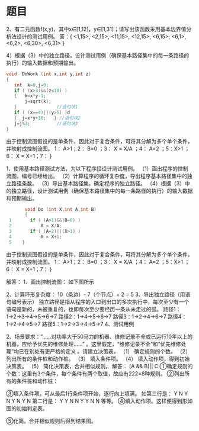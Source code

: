 # 题目

2、有二元函数f(x,y)，其中x∈[1,12]，y∈[1,31]；请写出该函数采用基本边界值分析法设计的测试用例。
答：{ <1,15>, <2,15>, <11,15>, <12,15>, <6,15>,
<6,1>, <6,2>, <6,30>, <6,31> }

4）根据（3）中的独立路径，设计测试用例（确保基本路径集中的每一条路径的执行）的输入数据和预期输出。

```cpp
void  DoWork (int x,int y,int z)
{
   int  k=0,j=0;
   if ( (x>3)&&(z<10) )
   {   k=x*y-1;  
       j=sqrt(k);  
   }               //语句块1 
   if ( (x==4)||(y>5) )d
   {  j=x*y+10;   } //语句块2 
   j=j%3;          //语句块3
}

```

由于控制流图假设的是单条件，因此对于复合条件，可将其分解为多个单个条件，并映射成控制流图。
1： A>1；2： B=0 ；3： X = X/A ；4： A=2 ；5：X>1 ；6： X = X+1；7： }

1、使用基本路径测试方法，为以下程序段设计测试用例。
（1）画出程序的控制流图，编号已经给出。
（2）计算程序的循环复杂度，导出程序基本路径集中的独立路径条数。
（3）导出基本路径集，确定程序的独立路径。
（4）根据（3）中的独立路径，设计测试用例（确保基本路径集中的每一条路径的执行）的输入数据和预期输出。

```c
       void Do (int X,int A,int B)
       {
 1       if ( (A>1)&&(B=0) )
 2           X = X/A;
 3       if ( (A=2)||(X>1) )
 4           X = X+1;
 5    }
```
由于控制流图假设的是单条件，因此对于复合条件，可将其分解为多个单个条件，并映射成控制流图。
1： A>1；2： B=0 ；3： X = X/A ；4： A=2 ；5：X>1 ；6： X = X+1；7： }

解答：
1、画出控制流图： 如下图所示


2、计算环形复杂度：
10（条边）- 7（个节点）+ 2 = 5
3、导出独立路径（用语句编号表示）
独立路径是指从程序的入口到出口的多次执行中，每次至少有一个语句是新的，未被重复的，也即每次至少要经历一条从未走过的弧。
路径1：1→2→3→4→5→6→7
路径2：1→4→5→6→7
路径3：1→2→4→6→7
路径4：1→2→4→5→7
路径5：1→2→3→4→5→7
4、测试用例


2、场景要求：”……对功率大于50马力的机器、维修记录不全或已运行10年以上的机器，应给予优先的维修处理……” 。这里假定，“维修记录不全”和“优先维修处理”均已在别处有更严格的定义 。请建立决策表。
（1） 确定规则的个数。
（2） 列出所有的条件桩和动作桩。
（3） 填入条件项。
（4） 填入动作项，得到初始决策表。
（5） 简化决策表，合并相似规则。
解答：
(A && B)|| C
①确定规则的个数：这里有3个条件，每个条件有两个取值，故应有222=8种规则。
②列出所有的条件桩和动作桩：


③填入条件项。可从最后1行条件项开始，逐行向上填满。
如第三行是： Y N Y N Y N Y N
第二行是： Y Y N N Y Y N N
等等。
④填入动作项。这样便得到形如图的初始判定表。

⑤化简。合并相似规则后得到结果图。


